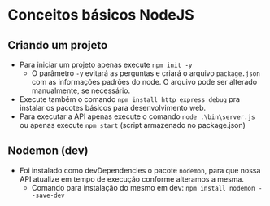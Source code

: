 
# Conceitos básicos NodeJS

  
## Criando um projeto
- Para iniciar um projeto apenas execute `npm init -y`
	- O parâmetro `-y` evitará as perguntas e criará o arquivo `package.json` com as informações padrões do node. O arquivo pode ser alterado manualmente, se necessário.
- Execute também o comando `npm install http express debug` pra instalar os pacotes básicos para desenvolvimento web.
- Para executar a API apenas execute o comando `node .\bin\server.js` ou apenas execute `npm start` (script armazenado no package.json)

## Nodemon (dev)
- Foi instalado como devDependencies o pacote `nodemon`, para que nossa API atualize em tempo de execução conforme alteramos a mesma.
	- Comando para instalação do mesmo em dev: `npm install nodemon --save-dev`